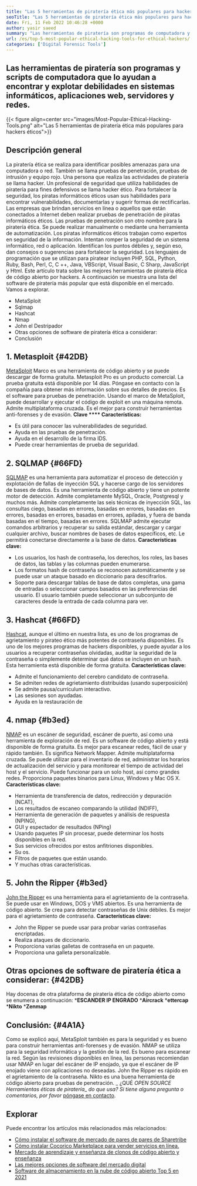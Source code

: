 ```yaml
---
title: "Las 5 herramientas de piratería ética más populares para hackers éticos" 
seoTitle: "Las 5 herramientas de piratería ética más populares para hackers éticos" 
date: Fri, 11 Feb 2022 10:46:28 +0000
author: yasir saeed
summary: "Las herramientas de piratería son programas de computadora y scripts que lo ayudan a encontrar y explotar debilidades en sistemas informáticos, aplicaciones web, servidores y redes." 
url: /es/top-5-most-popular-ethical-hacking-tools-for-ethical-hackers/
categories: ['Digital Forensic Tools']
---
```


## Las herramientas de piratería son programas y scripts de computadora que lo ayudan a encontrar y explotar debilidades en sistemas informáticos, aplicaciones web, servidores y redes.

{{< figure align=center src="images/Most-Popular-Ethical-Hacking-Tools.png" alt="Las 5 herramientas de piratería ética más populares para hackers éticos">}}


## Descripción general
La piratería ética se realiza para identificar posibles amenazas para una computadora o red. También se llama pruebas de penetración, pruebas de intrusión y equipo rojo. Una persona que realiza las actividades de piratería se llama hacker.
Un profesional de seguridad que utiliza habilidades de piratería para fines defensivos se llama hacker ético. Para fortalecer la seguridad, los piratas informáticos éticos usan sus habilidades para encontrar vulnerabilidades, documentarlas y sugerir formas de rectificarlas. Las empresas que brindan servicios en línea o aquellos que están conectados a Internet deben realizar pruebas de penetración de piratas informáticos éticos. Las pruebas de penetración son otro nombre para la piratería ética. Se puede realizar manualmente o mediante una herramienta de automatización.
Los piratas informáticos éticos trabajan como expertos en seguridad de la información. Intentan romper la seguridad de un sistema informático, red o aplicación. Identifican los puntos débiles y, según eso, dan consejos o sugerencias para fortalecer la seguridad. Los lenguajes de programación que se utilizan para piratear incluyen PHP, SQL, Python, Ruby, Bash, Perl, C, C ++, Java, VBScript, Visual Basic, C Sharp, JavaScript y Html. Este artículo trata sobre las mejores herramientas de piratería ética de código abierto por hackers.
A continuación se muestra una lista del software de piratería más popular que está disponible en el mercado. Vamos a explorar.
  * MetaSploit
  * Sqlmap
  * Hashcat
  * Nmap
  * John el Destripador
  * Otras opciones de software de piratería ética a considerar:
  * Conclusión

## 1. Metasploit   {#42DB}
[MetaSploit][1] Marco es una herramienta de código abierto y se puede descargar de forma gratuita. Metasploit Pro es un producto comercial. La prueba gratuita está disponible por 14 días. Póngase en contacto con la compañía para obtener más información sobre sus detalles de precios.
Es el software para pruebas de penetración. Usando el marco de MetaSploit, puede desarrollar y ejecutar el código de exploit en una máquina remota. Admite multiplataforma cruzada. Es el mejor para construir herramientas anti-forenses y de evasión.
**Clave  ****  Características:** 
  * Es útil para conocer las vulnerabilidades de seguridad.
  * Ayuda en las pruebas de penetración.
  * Ayuda en el desarrollo de la firma IDS.
  * Puede crear herramientas de prueba de seguridad.

## 2. SQLMAP   {#66FD}
[SQLMAP][2] es una herramienta para automatizar el proceso de detección y explotación de fallas de inyección SQL y hacerse cargo de los servidores de bases de datos. Es una herramienta de código abierto y tiene un potente motor de detección. Admite completamente MySQL, Oracle, Postgresql y muchos más. Admite completamente las seis técnicas de inyección SQL, las consultas ciego, basadas en errores, basadas en errores, basadas en errores, basadas en errores, basadas en errores, apiladas, y fuera de banda basadas en el tiempo, basadas en errores.
SQLMAP admite ejecutar comandos arbitrarios y recuperar su salida estándar, descargar y cargar cualquier archivo, buscar nombres de bases de datos específicos, etc. Le permitirá conectarse directamente a la base de datos.
**Características clave:** 
  * Los usuarios, los hash de contraseña, los derechos, los roles, las bases de datos, las tablas y las columnas pueden enumerarse.
  * Los formatos hash de contraseña se reconocen automáticamente y se puede usar un ataque basado en diccionario para descifrarlos.
  * Soporte para descargar tablas de base de datos completas, una gama de entradas o seleccionar campos basados ​​en las preferencias del usuario. El usuario también puede seleccionar un subconjunto de caracteres desde la entrada de cada columna para ver.

## 3. Hashcat   {#66FD}
[Hashcat][3], aunque el último en nuestra lista, es uno de los programas de agrietamiento y pirateo ético más potentes de contraseña disponibles. Es uno de los mejores programas de hackers disponibles, y puede ayudar a los usuarios a recuperar contraseñas olvidadas, auditar la seguridad de la contraseña o simplemente determinar qué datos se incluyen en un hash. Esta herramienta está disponible de forma gratuita.
**Características clave:** 
  * Admite el funcionamiento del cerebro candidato de contraseña.
  * Se admiten redes de agrietamiento distribuidas (usando superposición)
  * Se admite pausa/currículum interactivo.
  * Las sesiones son ayudadas.
  * Ayuda en la restauración de

## 4. nmap   {#b3ed}
[NMAP][4] es un escáner de seguridad, escáner de puerto, así como una herramienta de exploración de red. Es un software de código abierto y está disponible de forma gratuita. Es mejor para escanear redes, fácil de usar y rápido también. Es significa Network Mapper.
Admite multiplataforma cruzada. Se puede utilizar para el inventario de red, administrar los horarios de actualización del servicio y para monitorear el tiempo de actividad del host y el servicio. Puede funcionar para un solo host, así como grandes redes. Proporciona paquetes binarios para Linux, Windows y Mac OS X.
**Características clave:** 
  * Herramienta de transferencia de datos, redirección y depuración (NCAT),
  * Los resultados de escaneo comparando la utilidad (NDIFF),
  * Herramienta de generación de paquetes y análisis de respuesta (NPING),
  * GUI y espectador de resultados (NPing)
  * Usando paquetes IP sin procesar, puede determinar los hosts disponibles en la red.
  * Sus servicios ofrecidos por estos anfitriones disponibles.
  * Su os.
  * Filtros de paquetes que están usando.
  * Y muchas otras características.

## 5. John the Ripper   {#b3ed}
[John the Ripper][5] es una herramienta para el agrietamiento de la contraseña. Se puede usar en Windows, DOS y VMS abiertos. Es una herramienta de código abierto. Se crea para detectar contraseñas de Unix débiles. Es mejor para el agrietamiento de contraseña.
**Características clave:** 
  * John the Ripper se puede usar para probar varias contraseñas encriptadas.
  * Realiza ataques de diccionario.
  * Proporciona varias galletas de contraseña en un paquete.
  * Proporciona una galleta personalizable.

## Otras opciones de software de piratería ética a considerar:   {#42DB}
Hay docenas de otra plataforma de piratería ética de código abierto como se enumera a continuación:
  ***ESCANDER IP ENGRADO** 
  ***Aircrack** 
  ***ettercap** 
  ***Nikto** 
  ***Zenmap** 

## Conclusión:   {#4A1A}
Como se explicó aquí, MetaSploit también es para la seguridad y es bueno para construir herramientas anti-forenses y de evasión. NMAP se utiliza para la seguridad informática y la gestión de la red. Es bueno para escanear la red. Según las revisiones disponibles en línea, las personas recomiendan usar NMAP en lugar del escáner de IP enojado, ya que el escáner de IP enojado viene con aplicaciones no deseadas. John the Ripper es rápido en el agrietamiento de la contraseña. Nikto es una buena herramienta de código abierto para pruebas de penetración.
_ ¿QUÉ _OPEN SOURCE Herramientas éticas de piratería__ _do que usa? Si tiene alguna pregunta o comentarios, por favor_ [póngase en contacto][6].

## Explorar
Puede encontrar los artículos más relacionados más relacionados:
  * [Cómo instalar el software de mercado de pares de pares de Sharetribe][7]
  * [Cómo instalar Cocorico Marketplace para vender servicios en línea.][8]
  * [Mercado de aprendizaje y enseñanza de clonos de código abierto y enseñanza][9]
  * [Las mejores opciones de software del mercado digital][10]
  * [Software de almacenamiento en la nube de código abierto Top 5 en 2021][11]

  
[1]: https://www.metasploit.com/
[2]: https://sqlmap.org/
[3]: https://hashcat.net/hashcat/
[4]: https://nmap.org/
[5]: https://www.openwall.com/john/
[6]: mailto:yasir.saeed@aspose.com
[7]: https://products.containerize.com/marketplace/sharetribe/
[8]: https://products.containerize.com/marketplace/cocorico/
[9]: https://products.containerize.com/marketplace/edurge/
[10]: https://products.containerize.com/marketplace/
[11]: https://blog.containerize.com/backup-and-sync-software/top-5-open-source-cloud-storage-software-in-2021/

